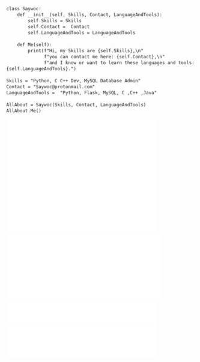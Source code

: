 ``` Py
class Saywoc:
    def __init__(self, Skills, Contact, LanguageAndTools):
        self.Skills = Skills
        self.Contact =  Contact
        self.LanguageAndTools = LanguageAndTools

    def Me(self):
        print(f"Hi, my Skills are {self.Skills},\n"
              f"you can contact me here: {self.Contact},\n"
              f"and I know or want to learn these languages and tools: {self.LanguageAndTools}.")

Skills = "Python, C C++ Dev, MySQL Database Admin"
Contact = "Saywoc@protonmail.com"
LanguageAndTools =  "Python, Flask, MySQL, C ,C++ ,Java"

AllAbout = Saywoc(Skills, Contact, LanguageAndTools)
AllAbout.Me()
```
<p>
	<a>
        	<img src="github-metrics.svg" alt="Metrics" width = "400">
    		</a>
	<a align= "right">
    		<img src="/metrics.plugin.isocalendar.svg" alt="Metrics" width = "410">
		</a>
	<a align= "right">
    		<img src="/metrics.plugin.topics.icons.svg" alt="Metrics" width = "400">
		</a>
	<a>
    		<img src="/metrics.plugin.languages.details.svg" alt="Metrics"  width = "400">    
	</a>
</p>
